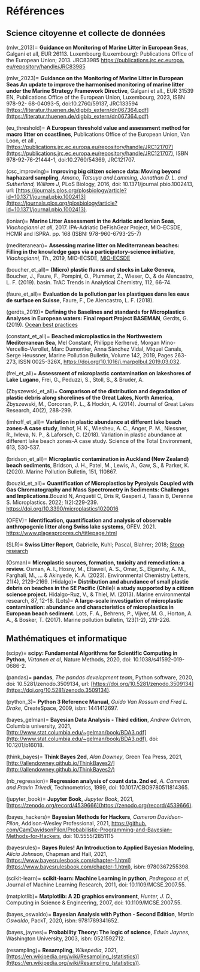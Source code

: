 # Références

## Science citoyenne et collecte de données

(mlw_2013)=
<b>Guidance on Monitoring of Marine Litter in European Seas</b>, Galgani et all,  EUR 26113. Luxembourg (Luxembourg): 
Publications Office of the European Union; 2013. JRC83985 [https://publications.jrc.ec.europa.
eu/repository/handle/JRC83985](https://publications.jrc.ec.europa.eu/repository/handle/JRC83985)

(mlw_2023)=
<b>Guidance on the Monitoring of Marine Litter in European Seas An update to improve the harmonised monitoring of 
marine litter under the Marine Strategy Framework Directive</b>,  Galgani et all., EUR 31539 EN, Publications Office of the European Union, Luxembourg, 2023, 
ISBN 978-92- 68-04093-5, doi:10.2760/59137, JRC133594 [https://literatur.thuenen.de/digbib_extern/dn067364.pdf](https://literatur.thuenen.de/digbib_extern/dn067364.pdf)

(eu_threshold)=
<b>A European threshold value and assessment method for macro litter on coastlines</b>, Publications Office of the 
European Union, Van Loon, et all , [https://publications.jrc.ec.europa.eu/repository/handle/JRC121707](https://publications.jrc.ec.europa.eu/repository/handle/JRC121707), ISBN 978-92-76-21444-1, doi:10.2760/54369, JRC121707.

(csc_improving)=
<b>Improving big citizen science data: Moving beyond haphazard sampling</b>, _Amano, Tatsuya and Lamming, Jonathan D. L. and Sutherland, William J_, PLoS Biology, 2016, doi: 10.1371/journal.pbio.1002413, url: [https://journals.plos.org/plosbiology/article?id=10.1371/journal.pbio.1002413](https://journals.plos.org/plosbiology/article?id=10.1371/journal.pbio.1002413).

(ionian)=
<b>Marine Litter Assessment in the Adriatic and Ionian Seas</b>, _Vlachogianni et all_, 2017. IPA-Adriatic DeFishGear Project, MIO-ECSDE, HCMR and ISPRA. pp. 168 (ISBN: 978-960-6793-25-7)

(mediteranean)=
<b>Assessing marine litter on Mediterranean beaches:  Filling in the knowledge gaps via a participatory-science initiative</b>, _Vlachogianni, Th._, 2019, MIO-ECSDE, [MIO-ECSDE](https://mio-ecsde.org/project/assessing-marine-litter-on-mediterranean-beaches-filling-in-the-knowledge-gaps-via-a-participatory-science-initiative-vlachogianni-th-mio-ecsde-2019/)

(boucher_et_all)=
<b>(Micro) plastic fluxes and stocks in Lake Geneva</b>, Boucher, J., Faure, F., Pompini, O., Plummer, Z., Wieser, O., & de Alencastro, L. F. (2019).  basin. TrAC Trends in Analytical Chemistry, 112, 66-74.

(faure_et_all)=
<b>Evaluation de la pollution par les plastiques dans les eaux de surface en Suisse</b>, Faure, F., De Alencastro, L. F. (2018).

(gerdts_2019)=
<b>Defining the Baselines and standards for Microplastics Analyses in European waters: Final report Project BASEMAN</b>, Gerdts, G. (2019). [Ocean best practices](https://repository.oceanbestpractices.org/handle/11329/1205)

(constant_et_all)=
<b>Beached microplastics in the Northwestern Mediterranean Sea</b>, Mel Constant, Philippe Kerhervé, Morgan Mino-Vercellio-Verollet, Marc Dumontier, Anna Sànchez Vidal, Miquel Canals, Serge Heussner, Marine Pollution Bulletin, Volume 142, 2019, Pages 263-273,  ISSN 0025-326X, https://doi.org/10.1016/j.marpolbul.2019.03.032.

(frei_et_all)=
<b>Assessment of microplastic contamination on lakeshores of Lake Lugano</b>, Frei, G., Peduzzi, S., Stoll, S., & Bruder, A.

(Zbyszewski_et_all)=
<b>Comparison of the distribution and degradation of plastic debris along shorelines of the Great Lakes, North America</b>, Zbyszewski, M., Corcoran, P. L., & Hockin, A. (2014).  Journal of Great Lakes Research, 40(2), 288-299.

(imhoff_et_all)=
<b>Variation in plastic abundance at different lake beach zones-A case study</b>, Imhof, H. K., Wiesheu, A. C., Anger, P. M., Niessner, R., Ivleva, N. P., & Laforsch, C. (2018). Variation in plastic abundance at different lake beach zones-A case study. Science of the Total Environment, 613, 530-537.

(bridson_et_all)=
<b>Microplastic contamination in Auckland (New Zealand) beach sediments</b>, Bridson, J. H., Patel, M., Lewis, A., Gaw, S., & Parker, K. (2020).  Marine Pollution Bulletin, 151, 110867.

(bouzid_et_all)=
<b>Quantification of Microplastics by Pyrolysis Coupled with Gas Chromatography and Mass Spectrometry in Sediments: Challenges and Implications</b>.Bouzid N, Anquetil C, Dris R, Gasperi J, Tassin B, Derenne S. Microplastics. 2022; 1(2):229-239. https://doi.org/10.3390/microplastics1020016 

(OFEV)=
<b>Identification, quantification and analysis of observable anthropogenic litter along Swiss lake systems</b>, OFEV. 2021. https://www.plagespropres.ch/titlepage.html

(SLR)=
<b>Swiss Litter Report</b>, Gabrielle, Kuhl; Pascal, Blahrer; 2018; [Stopp research](http://stoppp.org/)

(Osman)=
<b>Microplastic sources, formation, toxicity and remediation: a review.</b> Osman, A. I., Hosny, M., Eltaweil, A. S., Omar, S., Elgarahy, A. M., Farghali, M., ... & Akinyede, K. A. (2023). Environmental Chemistry Letters, 21(4), 2129-2169.
(Hidalgo)=
<b>Distribution and abundance of small plastic debris on beaches in the SE Pacific (Chile): a study supported by a citizen science project.</b> Hidalgo-Ruz, V., & Thiel, M. (2013). Marine environmental research, 87, 12-18.
(Lots)=
<b>A large-scale investigation of microplastic contamination: abundance and characteristics of microplastics in European beach sediment.</b> Lots, F. A., Behrens, P., Vijver, M. G., Horton, A. A., & Bosker, T. (2017). Marine pollution bulletin, 123(1-2), 219-226.

## Mathématiques et informatique

(scipy)=
<b>scipy: Fundamental Algorithms for Scientific Computing in Python</b>, _Virtanen et al_, Nature Methods, 2020, doi: 10.1038/s41592-019-0686-2.

(pandas)=
<b>pandas</b>, _The pandas development team_, Python software, 2020, doi: 10.5281/zenodo.3509134, url: [https://doi.org/10.5281/zenodo.3509134](https://doi.org/10.5281/zenodo.3509134).

(python_3)=
<b>Python 3 Reference Manual</b>, _Guido Van Rossum and Fred L. Drake_, CreateSpace, 2009, isbn: 1441412697.

(bayes_gelman)=
<b>Bayesian Data Analysis - Third edition</b>, _Andrew Gelman_, Columbia university, 2021, [http://www.stat.columbia.edu/~gelman/book/BDA3.pdf](http://www.stat.columbia.edu/~gelman/book/BDA3.pdf), doi: 10.1201/b16018.

(think_bayes)=
<b>Think Bayes 2ed</b>, _Alan Downey_, Green Tea Press, 2021, [http://allendowney.github.io/ThinkBayes2/](http://allendowney.github.io/ThinkBayes2/)

(nb_regression)=
<b>Regression analysis of count data. 2nd ed</b>, _A. Cameron and Pravin Trivedi_, Technometrics, 1999, doi: 10.1017/CBO9780511814365.

(jupyter_book)=
<b>Jupyter Book</b>, _Jupyter Book_, 2021, [https://zenodo.org/record/4539666](https://zenodo.org/record/4539666).

(bayes_hackers)=
<b>Bayesian Methods for Hackers</b>, _Cameron Davidson-Pilon_, Addison-Wesley Professional, 2021, [https://github.
com/CamDavidsonPilon/Probabilistic-Programming-and-Bayesian-Methods-for-Hackers](https://github.com/CamDavidsonPilon/Probabilistic-Programming-and-Bayesian-Methods-for-Hackers),
doi: 10.5555/2851115

(bayesrules)=
<b>Bayes Rules! An Introduction to Applied Bayesian Modeling</b>, _Alicia Johnson_, Chapman and Hall, 2021, 
[https://www.bayesrulesbook.com/chapter-1.html](https://www.bayesrulesbook.com/chapter-1.html), isbn: 9780367255398.

(scikit-learn)=
<b>scikit-learn: Machine Learning in python</b>, _Pedregosa et al_, Journal of Machine Learning Research, 2011, doi: 10.1109/MCSE.2007.55.

(matplotlib)=
<b>Matplotlib: A 2D graphics environment</b>, _Hunter, J. D._, Computing in Science & Engineering, 2007, doi: 10.1109/MCSE.2007.55.

(bayes_oswaldo)=
<b>Bayesian Analysis with Python - Second Edition</b>, _Martin Oswaldo_, PackT, 2020, isbn: 9781789341652.

(bayes_jaynes)=
<b>Probability Theory: The logic of science</b>, _Edwin Jaynes_, Washington University, 2003, isbn: 0521592712.

(resampling)=
<b>Resampling</b>, _Wikepedia_, 2021, [https://en.wikipedia.org/wiki/Resampling_(statistics)](https://en.wikipedia.org/wiki/Resampling_(statistics)).
